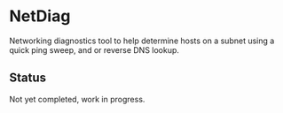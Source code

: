 NetDiag
=======
Networking diagnostics tool to help determine hosts on a subnet using a quick ping sweep,
and or reverse DNS lookup.

## Status
Not yet completed, work in progress.
